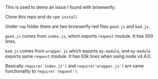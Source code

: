 This is used to demo an issue I found with browserify.

Clone this repo and do `npm install`.

Under `tmp` folder there are two browserify-ied files `good.js` and `bad.js`.

`good.js` comes from `index.js`, which exports `request` module. It has 500 lines.

`bad.js` comes from `wrapper.js` which exports `my-module`, and `my-module` exports same `request` module. It has 63k lines when using node v4.4.0.

Basically `require('index.js')` and `require('wrapper.js')` are same functionality to `require('request')`.